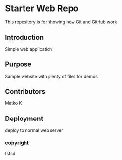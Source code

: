 # Starter Web Repo

This repository is for showing how Git and GitHub work

## Introduction
Simple web application

## Purpose

Sample website with plenty of files for demos

## Contributors
Matko K

## Deployment
deploy to normal web server

### copyright
fsfsd